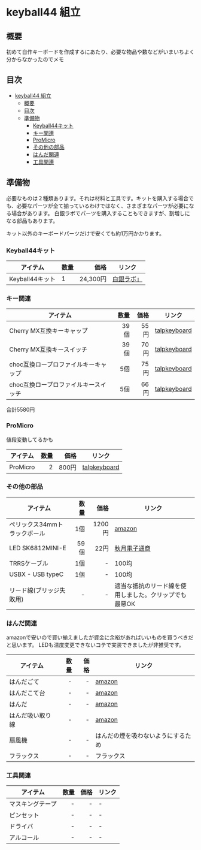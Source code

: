  <!-- omit in toc -->
 # keyball44 組立

 <!-- omit in toc -->
 ## 概要

初めて自作キーボードを作成するにあたり、必要な物品や数などがいまいちよく分からなかったのでメモ

 <!-- omit in toc -->
## 目次

- [keyball44 組立](#keyball44-組立)
  - [概要](#概要)
  - [目次](#目次)
  - [準備物](#準備物)
    - [Keyball44キット](#keyball44キット)
    - [キー関連](#キー関連)
    - [ProMicro](#promicro)
    - [その他の部品](#その他の部品)
    - [はんだ関連](#はんだ関連)
    - [工具関連](#工具関連)


## 準備物

必要なものは２種類あります。それは材料と工具です。キットを購入する場合でも、必要なパーツが全て揃っているわけではなく、さまざまなパーツが必要になる場合があります。
白銀ラボでパーツを購入することもできますが、割増しになる部品もあります。

キット以外のキーボードパーツだけで安くても約1万円かかります。

### Keyball44キット

| アイテム        | 数量 |     価格 | リンク                                                     |
| --------------- | ---- | -------: | ---------------------------------------------------------- |
| Keyball44キット | 1    | 24,300円 | [白銀ラボ」](https://shirogane-lab.com/products/keyball44) |

### キー関連

| アイテム                             | 数量 | 価格 | リンク                                                                  |
| ------------------------------------ | ---: | ---: | ----------------------------------------------------------------------- |
| Cherry MX互換キーキャップ            | 39個 | 55円 | [talpkeyboard](https://talpkeyboard.net/items/5b6e58d2ef843f729500006f) |
| Cherry MX互換キースイッチ            | 39個 | 70円 | [talpkeyboard](https://talpkeyboard.net/items/63c0ae4a9d28427e53f9927b) |
| choc互換ロープロファイルキーキャップ |  5個 | 75円 | [talpkeyboard](https://talpkeyboard.net/items/6365b67b4aed190854e4ec2f) |
| choc互換ロープロファイルキースイッチ |  5個 | 66円 | [talpkeyboard](https://talpkeyboard.net/items/638b0fa741e8c02e86b6f21e) |

合計5580円

### ProMicro

値段変動してるかも

| アイテム | 数量 |  価格 | リンク                                                                  |
| -------- | ---: | ----: | ----------------------------------------------------------------------- |
| ProMicro |    2 | 800円 | [talpkeyboard](https://talpkeyboard.net/items/62e24e6f8a0bd07fe2d38137) |

### その他の部品

| アイテム                     | 数量 |   価格 | リンク                                                        |
| ---------------------------- | ---: | -----: | ------------------------------------------------------------- |
| ぺリックス34mmトラックボール |  1個 | 1200円 | [amazon](https://amzn.to/3ZAa8kV)                             |
| LED SK6812MINI-E             | 59個 |   22円 | [秋月電子通商](https://akizukidenshi.com/catalog/g/gI-15478/) |
| TRRSケーブル                 |  1個 |      - | 100均                                                         |
| USBX - USB typeC             |  1個 |      - | 100均                                                         |
| リード線(ブリッジ失敗用)     |    - |      - | 適当な抵抗のリード線を使用しました。クリップでも最悪OK        |

### はんだ関連

amazonで安いので買い揃えましたが資金に余裕があればいいものを買うべきだと思います。
LEDも温度変更できないコテで実装できましたが非推奨です。

| アイテム         | 数量 | 価格 | リンク                                   |
| ---------------- | ---: | ---: | ---------------------------------------- |
| はんだごて       |    - |    - | [amazon](https://amzn.to/42TIwKx)        |
| はんだこて台     |    - |    - | [amazon](https://amzn://amzn.to/40TtRNv) |
| はんだ           |    - |    - | [amazon](https://amzn.to/3KnxsxP)        |
| はんだ吸い取り線 |    - |    - | [amazon](https://amzn.to/42Ynjio)        |
| 扇風機           |    - |    - | はんだの煙を吸わないようにするため       |
| フラックス       |    - |    - | フラックス                               |

### 工具関連

| アイテム         | 数量 | 価格 | リンク |
| ---------------- | ---: | ---: | ------ |
| マスキングテープ |    - |    - | -      |
| ピンセット       |    - |    - | -      |
| ドライバ         |    - |    - | -      |
| アルコール       |    - |    - | -      |
